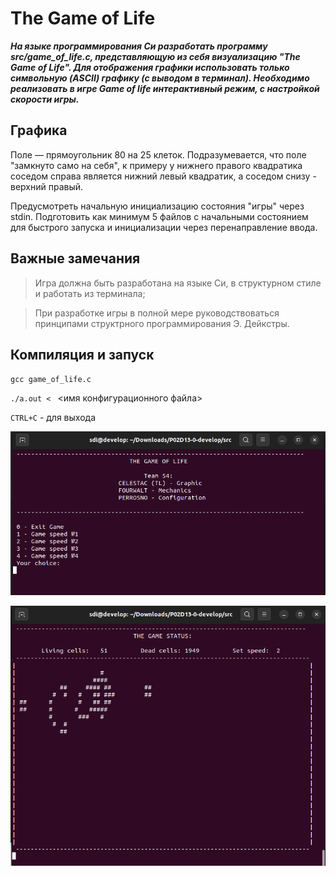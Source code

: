 # The Game of Life

***На языке программирования Си разработать программу src/game_of_life.c, представляющую из себя визуализацию "The Game of Life". Для отображения графики использовать только символьную (ASCII) графику (с выводом в терминал). Необходимо реализовать в игре Game of life интерактивный режим, c настройкой скорости игры.***

## Графика

Поле — прямоугольник 80 на 25 клеток.
Подразумевается, что поле "замкнуто само на себя", к примеру у нижнего правого квадратика соседом справа является нижний левый квадратик, а соседом снизу - верхний правый.

Предусмотреть начальную инициализацию состояния "игры" через stdin. Подготовить как минимум 5 файлов с начальными состоянием для быстрого запуска и инициализации через перенаправление ввода.

## Важные замечания

> Игра должна быть разработана на языке Си, в структурном стиле и работать из терминала;
  
> При разработке игры в полной мере руководствоваться принципами структрного программирования Э. Дейкстры. 

## Компиляция и запуск

`gcc game_of_life.c`

`./a.out < ` <имя конфигурационного файла>

`CTRL+C` - для выхода


![pong](img/menu.png)


![pong](img/game.png)
